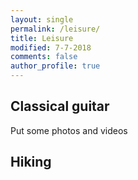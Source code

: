 ```yaml
---
layout: single
permalink: /leisure/
title: Leisure
modified: 7-7-2018
comments: false
author_profile: true
---
```


## Classical guitar

Put some photos and videos

## Hiking